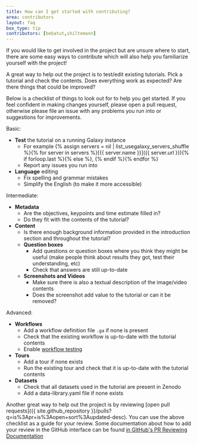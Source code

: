 ```yaml
---
title: How can I get started with contributing?
area: contributors
layout: faq
box_type: tip
contributors: [bebatut,shiltemann]
---
```


If you would like to get involved in the project but are unsure where to start, there are some easy ways to contribute which will also help you familiarize yourself with the project!

A great way to help out the project is to test/edit existing tutorials. Pick a tutorial and check the contents. Does everything work as expected? Are there things that could be improved?

Below is a checklist of things to look out for to help you get started. If you feel confident in making changes yourself, please open a pull request, otherwise please file an issue with any problems you run into or suggestions for improvements.

Basic:

- **Test** the tutorial on a running Galaxy instance
   - For example {% assign servers = nil | list_usegalaxy_servers_shuffle %}{% for server in servers %}[{{ server.name }}]({{ server.url }}){% if forloop.last %}{% else %}, {% endif %}{% endfor %}
   - Report any issues you run into
- **Language** editing
  - Fix spelling and grammar mistakes
  - Simplify the English (to make it more accessible)

Intermediate:

- **Metadata**
  - Are the objectives, keypoints and time estimate filled in?
  - Do they fit with the contents of the tutorial?
- **Content**
  - Is there enough background information provided in the introduction section and throughout the tutorial?
  - **Question boxes**
    - Add questions or question boxes where you think they might be useful (make people think about results they got, test their understanding, etc)
    - Check that answers are still up-to-date
  - **Screenshots and Videos**
    - Make sure there is also a textual description of the image/video contents
    - Does the screenshot add value to the tutorial or can it be removed?

Advanced:

- **Workflows**
  - Add a workflow definition file `.ga` if none is present
  - Check that the existing workflow is up-to-date with the tutorial contents
  - Enable [workflow testing](https://github.com/usegalaxy-eu/workflow-testing)
- **Tours**
  - Add a tour if none exists
  - Run the existing tour and check that it is up-to-date with the tutorial contents
- **Datasets**
  - Check that all datasets used in the tutorial are present in Zenodo
  - Add a data-library.yaml file if none exists


Another great way to help out the project is by reviewing [open pull requests]({{ site.github_repository }}/pulls?q=is%3Apr+is%3Aopen+sort%3Aupdated-desc). You can use the above checklist as a guide for your review. Some documentation about how to add your review in the GitHub interface can be found [in GitHub's PR Reviewing Documentation](https://help.github.com/articles/about-pull-request-reviews/)
